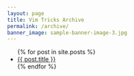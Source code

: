 ```yaml
---
layout: page
title: Vim Tricks Archive
permalink: /archive/
banner_image: sample-banner-image-3.jpg
---
```


<div>
  <ul>
    {% for post in site.posts %}
      <li><a href="{{ post.url | prepend: site.baseurl }}">{{ post.title }}</a></li>
    {% endfor %}
  </ul>
</div>
